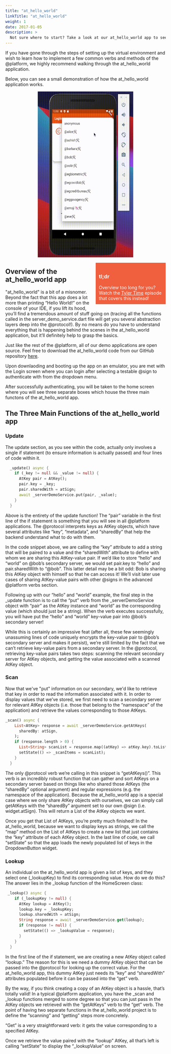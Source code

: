```yaml
---
title: "at_hello_world"
linkTitle: "at_hello_world"
weight: 1
date: 2017-01-05
description: >
  Not sure where to start? Take a look at our at_hello_world app to see how some of the common verbs and methods of the @protocol are applied and implemented.
---
```


If you have gone through the steps of setting up the virtual environment and wish to learn how to implement a few common verbs and methods of the @platform, we highly recommend walking through the at_hello_world application. 

Below, you can see a small demonstration of how the at_hello_world application works.
<p align="center">
  <img src="/Sample_Apps/hello_world_demo.gif" alt="at_hello_world" height= "520px" width= "300px"/>
</p>

<div style= "background-color:#F05F3E;color:white; min-height:100px;width:200px;position:relative; float:right;padding:10px;margin-bottom:20px;margin-left: 20px;">
<h3> tl;dr </h3>
Overview too long for you? Watch the <u>
<a href="https://www.youtube.com/watch?v=4VZKuLiHsbU&t=807s" style="color: white;">Tyler Time</a></u> episode that covers this instead!
</div>

## Overview of the at_hello_world app

"at_hello_world" is a bit of a misnomer. Beyond the fact that this app does a lot more than printing “Hello World!” on the console of your IDE, if you lift its hood, you’ll find a tremendous amount of stuff going on (tracing all the functions called in the server_demo_service.dart file will get you several abstraction layers deep into the @protocol!). By no means do you have to understand everything that is happening behind the scenes in the at_hello_world application, but it’ll definitely help to grasp the basics. 

Just like the rest of the @platform, all of our demo applications are open source. Feel free to download the at_hello_world code from our GitHub repository [here](https://github.com/atsign-foundation/at_demos). 

Upon downlaoding and booting up the app on an emulator, you are met with the Login screen where you can login after selecting a testable @sign to authenticate with from the dropdown menu. 

After successfully authenticating, you will be taken to the home screen where you will see three separate boxes which house the three main functons of the at_hello_world app.

## The Three Main Functions of the at_hello_world app

### Update

The update section, as you see within the code, actually only involves a single if statement (to ensure information is actually passed) and four lines of code within it.

```dart
  _update() async {
    if (_key != null && _value != null) {
      AtKey pair = AtKey();
      pair.key = _key;
      pair.sharedWith = atSign;
      await _serverDemoService.put(pair, _value);
    }
  }
```

Above is the entirety of the update function! The “pair” variable in the first line of the if statement is something that you will see in all @platform applications. The @protocol interprets keys as AtKey objects, which have several attributes like “key”, “metadata”, and “sharedBy” that help the backend understand what to do with them. 

In the code snippet above, we are calling the “key” attribute to add a string that will be paired to a value and the “sharedWith” attribute to define with whom we are sharing this AtKey-value pair.  If we’d like to store “hello” and “world” on @bob’s secondary server, we would set pair.key to “hello” and pair.sharedWith to “@bob”. This latter detail may be a bit odd: Bob is sharing this AtKey object with himself so that he can access it! We’ll visit later use cases of sharing AtKey-value pairs with other @signs in the advanced @platform verbs section. 

Following up with our “hello” and “world” example, the final step in the _update function is to call the “put” verb from the _serverDemoService object with “pair” as the AtKey instance and “world” as the corresponding value (which should just be a string). When the verb executes successfully, you will have put the “hello” and “world” key-value pair into @bob’s secondary server!

While this is certainly an impressive feat (after all, these few seemingly unassuming lines of code uniquely encrypts the key-value pair to @bob’s secondary server and makes it persist), we’re still limited by the fact that we can’t retrieve key-value pairs from a secondary server. In the @protocol, retrieving key-value pairs takes two steps: scanning the relevant secondary server for AtKey objects, and getting the value associated with a scanned AtKey object. 


### Scan

Now that we've "put" information on our secondary, we'd like to retrieve that key in order to read the information associated with it. In order to display values that we’ve stored, we first need to scan a secondary server for relevant AtKey objects (i.e. those that belong to the “namespace” of the application) and retrieve the values corresponding to those AtKeys. 

```dart
_scan() async {
    List<AtKey> response = await _serverDemoService.getAtKeys(
      sharedBy: atSign,
    );
    if (response.length > 0) {
      List<String> scanList = response.map((atKey) => atKey.key).toList();
      setState(() => _scanItems = scanList);
    }
  }
```

The only @protocol verb we’re calling in this snippet is “getAtKeys()”. This verb is an incredibly robust function that can gather and sort AtKeys on a secondary server based on things like who shared those AtKeys (the “sharedBy” optional argument) and regular expressions (e.g. the namespace of the application). Because the at_hello_world app is a special case where we only share AtKey objects with ourselves, we can simply call getAtKeys with the “sharedBy” argument set to our own @sign (i.e. widget.atSign). This will return a List of the AtKey objects we want. 

Once you get that List of AtKeys, you’re pretty much finished! In the at_hello_world, because we want to display keys as strings, we call the “map” method on the List of AtKeys to create a new list that just contains the “key” attribute of each AtKey object. In the last line of code, we call “setState” so that the app loads the newly populated list of keys in the DropdownButton widget. 

### Lookup

An individual on the at_hello_world app is given a list of keys, and they select one (_lookupKey) to find its corresponding value. How do we do this? The answer lies in the _lookup function of the HomeScreen class:

```dart
 _lookup() async {
    if (_lookupKey != null) {
      AtKey lookup = AtKey();
      lookup.key = _lookupKey;
      lookup.sharedWith = atSign;
      String response = await _serverDemoService.get(lookup);
      if (response != null) {
        setState(() => _lookupValue = response);
      }
    }
  }
```

In the first line of the if statement, we are creating a new AtKey object called “lookup.” The reason for this is we need a dummy AtKey object that can be passed into the @protocol for looking up the correct value. For the at_hello_world app, this dummy AtKey just needs its “key” and “sharedWith” attributes populated before it can be passed into the “get” verb. 

By the way, if you think creating a copy of an AtKey object is a hassle, that’s totally valid! In a typical @platform application, you have the _scan and _lookup functions merged to some degree so that you can just pass in the AtKey objects we retrieved with the “getAtKeys” verb to the “get” verb. The point of having two separate functions in the at_hello_world project is to define the “scanning” and “getting” steps more concretely.

“Get” is a very straightforward verb: it gets the value corresponding to a specified AtKey. 

Once we retrieve the value paired with the “lookup” AtKey, all that’s left is calling “setState” to display the “_lookupValue” on screen. 

